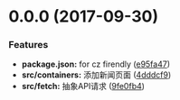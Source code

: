 <a name="0.0.0"></a>
# 0.0.0 (2017-09-30)


### Features

* **package.json:** for cz firendly ([e95fa47](https://github.com/BeAce/expressjs-react-blog/commit/e95fa47))
* **src/containers:** 添加新闻页面 ([4dddcf9](https://github.com/BeAce/expressjs-react-blog/commit/4dddcf9))
* **src/fetch:** 抽象API请求 ([9fe0fb4](https://github.com/BeAce/expressjs-react-blog/commit/9fe0fb4))
